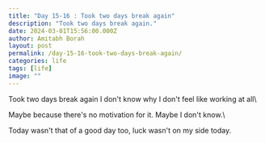 ```yaml
---
title: "Day 15-16 : Took two days break again"
description: "Took two days break again."
date: 2024-03-01T15:56:00.000Z
author: Amitabh Borah
layout: post
permalink: /day-15-16-took-two-days-break-again/
categories: life
tags: [life]
image: ""
---
```


Took two days break again I don't know why I don't feel like working at all\

Maybe because there's no motivation for it. Maybe I don't know.\

Today wasn't that of a good day too, luck wasn't on my side today.